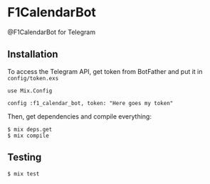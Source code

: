 # F1CalendarBot

@F1CalendarBot for Telegram

## Installation

To access the Telegram API, get token from BotFather and put it in `config/token.exs`
```
use Mix.Config

config :f1_calendar_bot, token: "Here goes my token"
```

Then, get dependencies and compile everything:
```
$ mix deps.get
$ mix compile
```

## Testing

```
$ mix test
```
